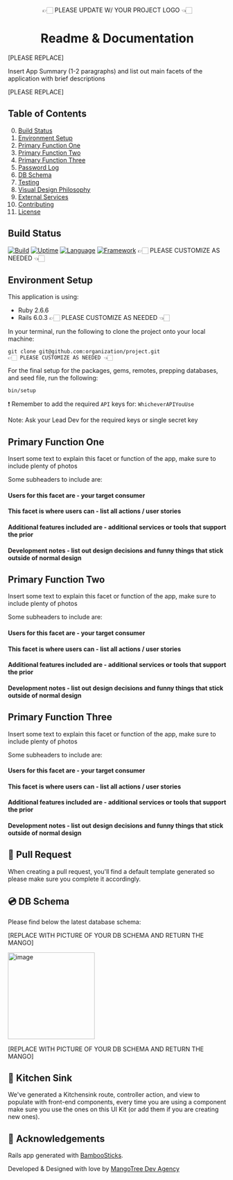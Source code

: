 <p align="center">
  👉🏻 PLEASE UPDATE W/ YOUR PROJECT LOGO 👈🏻
</p>

<h1 align="center">
  Readme & Documentation
</h1>

[PLEASE REPLACE]

Insert App Summary (1-2 paragraphs) and list out main facets of the application with brief descriptions

[PLEASE REPLACE]

## Table of Contents

0. [Build Status](#build-status)
1. [Environment Setup](#environment-setup)
2. [Primary Function One](#primary-function-one)
3. [Primary Function Two](#primary-function-two)
4. [Primary Function Three](#primary-function-three)
5. [Password Log](#password-log)
6. [DB Schema](#db-schema)
7. [Testing](#testing)
8. [Visual Design Philosophy](#visual-design-philosophy)
9. [External Services](#external-services)
10. [Contributing](#contributing)
11. [License](#license)

## Build Status
[![Build](https://img.shields.io/badge/build-passing-brightgreen)]()
[![Uptime](https://img.shields.io/badge/uptime-100%25-brightgreen)]()
[![Language](https://img.shields.io/badge/language-ruby-red)]()
[![Framework](https://img.shields.io/badge/framework-rails-red)]()
👉🏻 PLEASE CUSTOMIZE AS NEEDED 👈🏻

## Environment Setup

This application is using:
* Ruby 2.6.6
* Rails 6.0.3
👉🏻 PLEASE CUSTOMIZE AS NEEDED 👈🏻

In your terminal, run the following to clone the project onto your local machine:
```
git clone git@github.com:organization/project.git
👉🏻 PLEASE CUSTOMIZE AS NEEDED 👈🏻
```

For the final setup for the packages, gems, remotes, prepping databases, and seed file, run the following:
```
bin/setup
```

❗️ Remember to add the required `API` keys for: `WhicheverAPIYouUse`

Note: Ask your Lead Dev for the required keys or single secret key


## Primary Function One

Insert some text to explain this facet or function of the app, make sure to include plenty of photos

Some subheaders to include are:

#### Users for this facet are - your target consumer

#### This facet is where users can - list all actions / user stories

#### Additional features included are - additional services or tools that support the prior

#### Development notes - list out design decisions and funny things that stick outside of normal design


## Primary Function Two

Insert some text to explain this facet or function of the app, make sure to include plenty of photos

Some subheaders to include are:

#### Users for this facet are - your target consumer

#### This facet is where users can - list all actions / user stories

#### Additional features included are - additional services or tools that support the prior

#### Development notes - list out design decisions and funny things that stick outside of normal design


## Primary Function Three

Insert some text to explain this facet or function of the app, make sure to include plenty of photos

Some subheaders to include are:

#### Users for this facet are - your target consumer

#### This facet is where users can - list all actions / user stories

#### Additional features included are - additional services or tools that support the prior

#### Development notes - list out design decisions and funny things that stick outside of normal design

## 🧱 Pull Request <a name="pull-request"></a>
When creating a pull request, you'll find a default template generated so please make sure you complete it accordingly.

## 💿 DB Schema <a name="db-schema"></a>
Please find below the latest database schema:

[REPLACE WITH PICTURE OF YOUR DB SCHEMA AND RETURN THE MANGO]

<img width="200" alt="image" src="https://res.cloudinary.com/nico1711/image/upload/v1613325168/mango.jpg">

[REPLACE WITH PICTURE OF YOUR DB SCHEMA AND RETURN THE MANGO]

## 🚢 Kitchen Sink <a name="kitchen-sink"></a>
We've generated a Kitchensink route, controller action, and view to populate with front-end components, every time you are using a component make sure you use the ones on this UI Kit (or add them if you are creating new ones).

## 🎉 Acknowledgements <a name = "acknowledgement"></a>

Rails app generated with [BambooSticks](https://github.com/mangotreedev/bamboosticks).

Developed & Designed with love by [MangoTree Dev Agency](https://www.mangotree.dev/)
